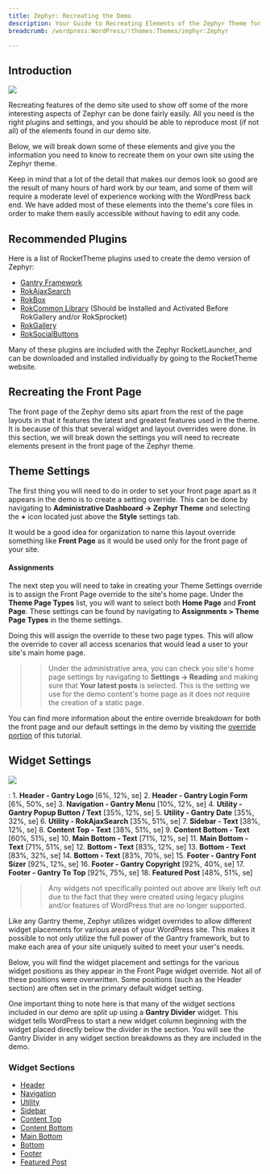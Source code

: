 ```yaml
---
title: Zephyr: Recreating the Demo
description: Your Guide to Recreating Elements of the Zephyr Theme for WordPress
breadcrumb: /wordpress:WordPress/!themes:Themes/zephyr:Zephyr

---
```


Introduction
-----

![][theme]

Recreating features of the demo site used to show off some of the more interesting aspects of Zephyr can be done fairly easily. All you need is the right plugins and settings, and you should be able to reproduce most (if not all) of the elements found in our demo site.

Below, we will break down some of these elements and give you the information you need to know to recreate them on your own site using the Zephyr theme.

Keep in mind that a lot of the detail that makes our demos look so good are the result of many hours of hard work by our team, and some of them will require a moderate level of experience working with the WordPress back end. We have added most of these elements into the theme's core files in order to make them easily accessible without having to edit any code.

Recommended Plugins
-----

Here is a list of RocketTheme plugins used to create the demo version of Zephyr:

* [Gantry Framework][gantry]
* [RokAjaxSearch][rokajaxsearch]
* [RokBox][rokbox]
* [RokCommon Library](http://www.rockettheme.com/wordpress/plugins/rokutilities) (Should be Installed and Activated Before RokGallery and/or RokSprocket)
* [RokGallery][rokgallery]
* [RokSocialButtons][social]

Many of these plugins are included with the Zephyr RocketLauncher, and can be downloaded and installed individually by going to the RocketTheme website.

Recreating the Front Page
-----

The front page of the Zephyr demo sits apart from the rest of the page layouts in that it features the latest and greatest features used in the theme. It is because of this that several widget and layout overrides were done. In this section, we will break down the settings you will need to recreate elements present in the front page of the Zephyr theme.

Theme Settings
-----

The first thing you will need to do in order to set your front page apart as it appears in the demo is to create a setting override. This can be done by navigating to **Administrative Dashboard -> Zephyr Theme** and selecting the **+** icon located just above the **Style** settings tab.

It would be a good idea for organization to name this layout override something like **Front Page** as it would be used only for the front page of your site.

#### Assignments
The next step you will need to take in creating your Theme Settings override is to assign the Front Page override to the site's home page. Under the **Theme Page Types** list, you will want to select both **Home Page** and **Front Page**. These settings can be found by navigating to **Assignments > Theme Page Types** in the theme settings.

Doing this will assign the override to these two page types. This will allow the override to cover all access scenarios that would lead a user to your site's main home page.

>> Under the administrative area, you can check you site's home page settings by navigating to **Settings -> Reading** and making sure that **Your latest posts** is selected. This is the setting we use for the demo content's home page as it does not require the creation of a static page.

You can find more information about the entire override breakdown for both the front page and our default settings in the demo by visiting the [override portion][demooverride] of this tutorial.

Widget Settings
-----

![][theme2]

:   1. **Header - Gantry Logo** [6%, 12%, se]
    2. **Header - Gantry Login Form** [6%, 50%, se]
    3. **Navigation - Gantry Menu** [10%, 12%, se]
    4. **Utility - Gantry Popup Button / Text** [35%, 12%, se]
    5. **Utility - Gantry Date** [35%, 32%, se]
    6. **Utility - RokAjaxSearch** [35%, 51%, se]
    7. **Sidebar - Text** [38%, 12%, se]
    8. **Content Top - Text** [38%, 51%, se]
    9. **Content Bottom - Text** [60%, 51%, se]
    10. **Main Bottom - Text** [71%, 12%, se]
    11. **Main Bottom - Text** [71%, 51%, se]
    12. **Bottom - Text** [83%, 12%, se]
    13. **Bottom - Text** [83%, 32%, se]
    14. **Bottom - Text** [83%, 70%, se]
    15. **Footer - Gantry Font Sizer** [92%, 12%, se]
    16. **Footer - Gantry Copyright** [92%, 40%, se]
    17. **Footer - Gantry To Top** [92%, 75%, se]
    18. **Featured Post** [48%, 51%, se]

>> Any widgets not specifically pointed out above are likely left out due to the fact that they were created using legacy plugins and/or features of WordPress that are no longer supported.

Like any Gantry theme, Zephyr utilizes widget overrides to allow different widget placements for various areas of your WordPress site. This makes it possible to not only utilize the full power of the Gantry framework, but to make each area of your site uniquely suited to meet your user's needs.

Below, you will find the widget placement and settings for the various widget positions as they appear in the Front Page widget override. Not all of these positions were overwritten. Some positions (such as the Header section) are often set in the primary default widget setting.

One important thing to note here is that many of the widget sections included in our demo are split up using a **Gantry Divider** widget. This widget tells WordPress to start a new widget column beginning with the widget placed directly below the divider in the section. You will see the Gantry Divider in any widget section breakdowns as they are included in the demo.

### Widget Sections

* [Header][header]
* [Navigation][navigation]
* [Utility][utility]
* [Sidebar][sidebar]
* [Content Top][contenttop]
* [Content Bottom][contentbottom]
* [Main Bottom][mainbottom]
* [Bottom][bottom]
* [Footer][footer]
* [Featured Post][posts]

[gantry]: http://gantry.org/downloads
[rokajaxsearch]: http://www.rockettheme.com/wordpress/plugins/rokajaxsearch
[rokbox]: http://www.rockettheme.com/wordpress/plugins/rokbox
[roksprocket]: http://www.rockettheme.com/wordpress/plugins/roksprocket
[theme2]: assets/zephyr2.jpg
[theme]: assets/zephyr.jpeg
[roksprocket]: http://www.rockettheme.com/wordpress/plugins/roksprocket
[rokgallery]: http://www.rockettheme.com/wordpress/plugins/rokgallery
[faq]: faq.md
[menu]: ../../start/menu.md
[override]: http://docs.gantry.org/gantry4/configure
[top]: demo_top.md
[ribbon]: demo_ribbon.md
[showcase]: demo_showcase.md
[feature]: demo_feature.md
[maintop]: demo_maintop.md
[extension]: demo_extension.md
[header]: demo_header.md
[contenttop]: demo_contenttop.md
[utility]: demo_utility.md
[logo]: demo_logo.md
[slideshow]: demo_slideshow.md
[footer]: demo_footer.md
[lowerpanel]: demo_lowerpanel.md
[navigation]: demo_navigation.md
[mainbottom]: demo_mainbottom.md
[posts]: demo_posts.md
[contentbottom]: demo_contentbottom.md
[bottom]: demo_bottom.md
[subnavigation]: demo_subnavigation.md
[copyright]: demo_copyright.md
[sidebar]: demo_sidebar.md
[featured]: demo_featured.md
[demooverride]: demo_override.md
[social]: http://www.rockettheme.com/wordpress/plugins/rokutilities
